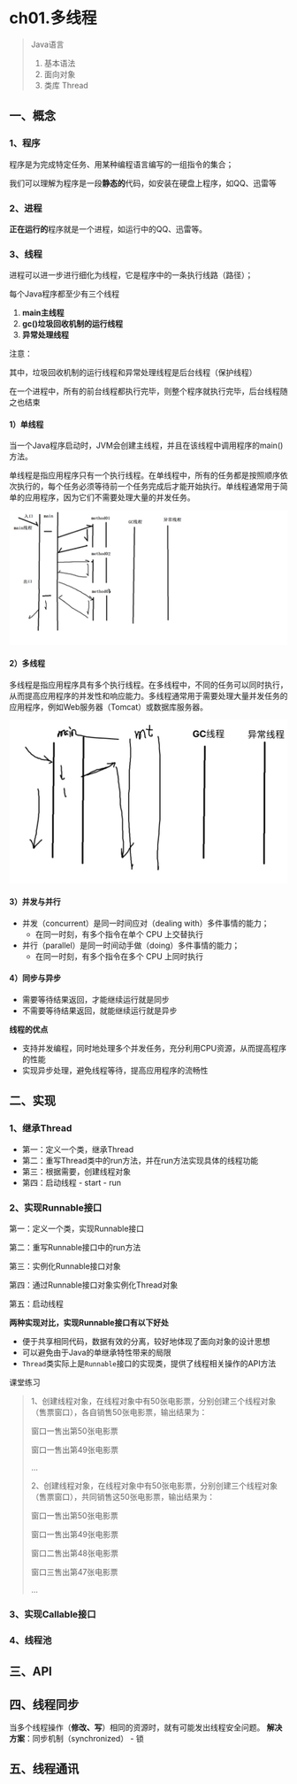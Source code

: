 # ch01.多线程

>Java语言
>
>1. 基本语法
>2. 面向对象
>3. 类库 Thread

## 一、概念

### 1、程序

程序是为完成特定任务、用某种编程语言编写的一组指令的集合；

我们可以理解为程序是一段**静态的**代码，如安装在硬盘上程序，如QQ、迅雷等



### 2、进程

**正在运行的**程序就是一个进程，如运行中的QQ、迅雷等。



### 3、线程

进程可以进一步进行细化为线程，它是程序中的一条执行线路（路径）；

每个Java程序都至少有三个线程

1. **main主线程**
2. **gc()垃圾回收机制的运行线程**
3. **异常处理线程**

注意：

其中，垃圾回收机制的运行线程和异常处理线程是后台线程（保护线程）

在一个进程中，所有的前台线程都执行完毕，则整个程序就执行完毕，后台线程随之也结束



#### 1）单线程

当一个Java程序启动时，JVM会创建主线程，并且在该线程中调用程序的main()方法。

单线程是指应用程序只有一个执行线程。在单线程中，所有的任务都是按照顺序依次执行的，每个任务必须等待前一个任务完成后才能开始执行。单线程通常用于简单的应用程序，因为它们不需要处理大量的并发任务。

![](images/单线程.png)



#### 2）多线程

多线程是指应用程序具有多个执行线程。在多线程中，不同的任务可以同时执行，从而提高应用程序的并发性和响应能力。多线程通常用于需要处理大量并发任务的应用程序，例如Web服务器（Tomcat）或数据库服务器。

![](images/多线程.png)

#### 3）并发与并行

- 并发（concurrent）是同一时间应对（dealing with）多件事情的能力；
  - 在同一时刻，有多个指令在单个 CPU 上交替执行
- 并行（parallel）是同一时间动手做（doing）多件事情的能力；
  - 在同一时刻，有多个指令在多个 CPU 上同时执行



#### 4）同步与异步

- 需要等待结果返回，才能继续运行就是同步
- 不需要等待结果返回，就能继续运行就是异步



**线程的优点**

- 支持并发编程，同时地处理多个并发任务，充分利用CPU资源，从而提高程序的性能
- 实现异步处理，避免线程等待，提高应用程序的流畅性



## 二、实现

### 1、继承Thread

- 第一：定义一个类，继承Thread
- 第二：重写Thread类中的run方法，并在run方法实现具体的线程功能
- 第三：根据需要，创建线程对象
- 第四：启动线程 - start - run



### 2、实现Runnable接口

第一：定义一个类，实现Runnable接口

第二：重写Runnable接口中的run方法

第三：实例化Runnable接口对象

第四：通过Runnable接口对象实例化Thread对象

第五：启动线程



**两种实现对比，实现Runnable接口有以下好处**

- 便于共享相同代码，数据有效的分离，较好地体现了面向对象的设计思想
- 可以避免由于Java的单继承特性带来的局限
- `Thread`类实际上是`Runnable`接口的实现类，提供了线程相关操作的API方法



课堂练习

>1、创建线程对象，在线程对象中有50张电影票，分别创建三个线程对象（售票窗口），各自销售50张电影票，输出结果为：
>
>窗口一售出第50张电影票
>
>窗口一售出第49张电影票
>
>...
>
>2、创建线程对象，在线程对象中有50张电影票，分别创建三个线程对象（售票窗口），共同销售这50张电影票，输出结果为：
>
>窗口一售出第50张电影票
>
>窗口一售出第49张电影票
>
>窗口二售出第48张电影票
>
>窗口三售出第47张电影票
>
>...









### 3、实现Callable接口



### 4、线程池





## 三、API









## 四、线程同步

当多个线程操作（**修改、写**）相同的资源时，就有可能发出线程安全问题。 **解决方案**：同步机制（synchronized） - 锁







## 五、线程通讯